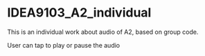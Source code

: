 # IDEA9103_A2_individual
This is an individual work about audio of A2, based on group code.

User can tap to play or pause the audio 
